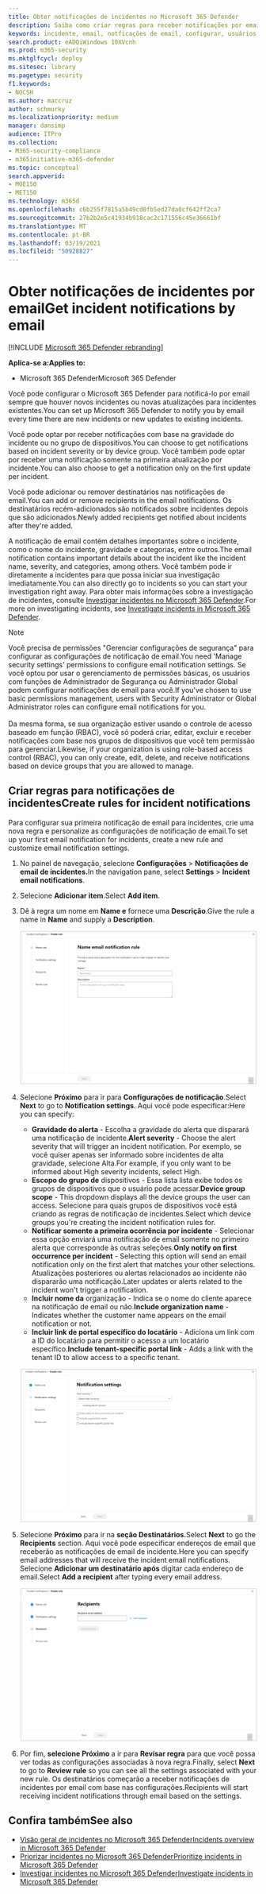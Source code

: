 ```yaml
---
title: Obter notificações de incidentes no Microsoft 365 Defender
description: Saiba como criar regras para receber notificações por email para incidentes no Microsoft 365 Defender
keywords: incidente, email, notficações de email, configurar, usuários, caixa de correio, email, incidentes
search.product: eADQiWindows 10XVcnh
ms.prod: m365-security
ms.mktglfcycl: deploy
ms.sitesec: library
ms.pagetype: security
f1.keywords:
- NOCSH
ms.author: maccruz
author: schmurky
ms.localizationpriority: medium
manager: dansimp
audience: ITPro
ms.collection:
- M365-security-compliance
- m365initiative-m365-defender
ms.topic: conceptual
search.appverid:
- MOE150
- MET150
ms.technology: m365d
ms.openlocfilehash: c6b255f7815a5b49cd0fb5ed27da0cf642ff2ca7
ms.sourcegitcommit: 27b2b2e5c41934b918cac2c171556c45e36661bf
ms.translationtype: MT
ms.contentlocale: pt-BR
ms.lasthandoff: 03/19/2021
ms.locfileid: "50928827"
---
```

# <a name="get-incident-notifications-by-email"></a><span data-ttu-id="0fa8e-104">Obter notificações de incidentes por email</span><span class="sxs-lookup"><span data-stu-id="0fa8e-104">Get incident notifications by email</span></span>

[!INCLUDE [Microsoft 365 Defender rebranding](../includes/microsoft-defender.md)]


<span data-ttu-id="0fa8e-105">**Aplica-se a:**</span><span class="sxs-lookup"><span data-stu-id="0fa8e-105">**Applies to:**</span></span>
- <span data-ttu-id="0fa8e-106">Microsoft 365 Defender</span><span class="sxs-lookup"><span data-stu-id="0fa8e-106">Microsoft 365 Defender</span></span>

<span data-ttu-id="0fa8e-107">Você pode configurar o Microsoft 365 Defender para notificá-lo por email sempre que houver novos incidentes ou novas atualizações para incidentes existentes.</span><span class="sxs-lookup"><span data-stu-id="0fa8e-107">You can set up Microsoft 365 Defender to notify you by email every time there are new incidents or new updates to existing incidents.</span></span> 

<span data-ttu-id="0fa8e-108">Você pode optar por receber notificações com base na gravidade do incidente ou no grupo de dispositivos.</span><span class="sxs-lookup"><span data-stu-id="0fa8e-108">You can choose to get notifications based on incident severity or by device group.</span></span> <span data-ttu-id="0fa8e-109">Você também pode optar por receber uma notificação somente na primeira atualização por incidente.</span><span class="sxs-lookup"><span data-stu-id="0fa8e-109">You can also choose to get a notification only on the first update per incident.</span></span>

<span data-ttu-id="0fa8e-110">Você pode adicionar ou remover destinatários nas notificações de email.</span><span class="sxs-lookup"><span data-stu-id="0fa8e-110">You can add or remove recipients in the email notifications.</span></span> <span data-ttu-id="0fa8e-111">Os destinatários recém-adicionados são notificados sobre incidentes depois que são adicionados.</span><span class="sxs-lookup"><span data-stu-id="0fa8e-111">Newly added recipients get notified about incidents after they're added.</span></span> 

<span data-ttu-id="0fa8e-112">A notificação de email contém detalhes importantes sobre o incidente, como o nome do incidente, gravidade e categorias, entre outros.</span><span class="sxs-lookup"><span data-stu-id="0fa8e-112">The email notification contains important details about the incident like the incident name, severity, and categories, among others.</span></span> <span data-ttu-id="0fa8e-113">Você também pode ir diretamente a incidentes para que possa iniciar sua investigação imediatamente.</span><span class="sxs-lookup"><span data-stu-id="0fa8e-113">You can also directly go to incidents so you can start your investigation right away.</span></span> <span data-ttu-id="0fa8e-114">Para obter mais informações sobre a investigação de incidentes, consulte [Investigar incidentes no Microsoft 365 Defender](./investigate-incidents.md).</span><span class="sxs-lookup"><span data-stu-id="0fa8e-114">For more on investigating incidents, see [Investigate incidents in Microsoft 365 Defender](./investigate-incidents.md).</span></span>

>[!NOTE]
><span data-ttu-id="0fa8e-115">Você precisa de permissões "Gerenciar configurações de segurança" para configurar as configurações de notificação de email.</span><span class="sxs-lookup"><span data-stu-id="0fa8e-115">You need 'Manage security settings' permissions to configure email notification settings.</span></span> <span data-ttu-id="0fa8e-116">Se você optou por usar o gerenciamento de permissões básicas, os usuários com funções de Administrador de Segurança ou Administrador Global podem configurar notificações de email para você.</span><span class="sxs-lookup"><span data-stu-id="0fa8e-116">If you've chosen to use basic permissions management, users with Security Administrator or Global Administrator roles can configure email notifications for you.</span></span> <br> <br>
<span data-ttu-id="0fa8e-117">Da mesma forma, se sua organização estiver usando o controle de acesso baseado em função (RBAC), você só poderá criar, editar, excluir e receber notificações com base nos grupos de dispositivos que você tem permissão para gerenciar.</span><span class="sxs-lookup"><span data-stu-id="0fa8e-117">Likewise, if your organization is using role-based access control (RBAC), you can only create, edit, delete, and receive notifications based on device groups that you are allowed to manage.</span></span>

## <a name="create-rules-for-incident-notifications"></a><span data-ttu-id="0fa8e-118">Criar regras para notificações de incidentes</span><span class="sxs-lookup"><span data-stu-id="0fa8e-118">Create rules for incident notifications</span></span>

<span data-ttu-id="0fa8e-119">Para configurar sua primeira notificação de email para incidentes, crie uma nova regra e personalize as configurações de notificação de email.</span><span class="sxs-lookup"><span data-stu-id="0fa8e-119">To set up your first email notification for incidents, create a new rule and customize email notification settings.</span></span>

1. <span data-ttu-id="0fa8e-120">No painel de navegação, selecione **Configurações**  >  **Notificações de email de incidentes.**</span><span class="sxs-lookup"><span data-stu-id="0fa8e-120">In the navigation pane, select **Settings** > **Incident email notifications**.</span></span>
2. <span data-ttu-id="0fa8e-121">Selecione **Adicionar item**.</span><span class="sxs-lookup"><span data-stu-id="0fa8e-121">Select **Add item**.</span></span>
3. <span data-ttu-id="0fa8e-122">Dê à regra um nome em **Name e** fornece uma **Descrição**.</span><span class="sxs-lookup"><span data-stu-id="0fa8e-122">Give the rule a name in **Name** and supply a **Description**.</span></span>

    ![Criar janela de regra para notificações de email de incidentes](../../media/incidentemailnotif1.png) 
4. <span data-ttu-id="0fa8e-124">Selecione **Próximo** para ir para **Configurações de notificação**.</span><span class="sxs-lookup"><span data-stu-id="0fa8e-124">Select **Next** to go to **Notification settings**.</span></span> <span data-ttu-id="0fa8e-125">Aqui você pode especificar:</span><span class="sxs-lookup"><span data-stu-id="0fa8e-125">Here you can specify:</span></span>
    - <span data-ttu-id="0fa8e-126">**Gravidade do alerta** - Escolha a gravidade do alerta que disparará uma notificação de incidente.</span><span class="sxs-lookup"><span data-stu-id="0fa8e-126">**Alert severity** - Choose the alert severity that will trigger an incident notification.</span></span> <span data-ttu-id="0fa8e-127">Por exemplo, se você quiser apenas ser informado sobre incidentes de alta gravidade, selecione Alta.</span><span class="sxs-lookup"><span data-stu-id="0fa8e-127">For example, if you only want to be informed about High severity incidents, select High.</span></span>
    - <span data-ttu-id="0fa8e-128">**Escopo do grupo de** dispositivos - Essa lista lista exibe todos os grupos de dispositivos que o usuário pode acessar.</span><span class="sxs-lookup"><span data-stu-id="0fa8e-128">**Device group scope** - This dropdown displays all the device groups the user can access.</span></span> <span data-ttu-id="0fa8e-129">Selecione para quais grupos de dispositivos você está criando as regras de notificação de incidentes.</span><span class="sxs-lookup"><span data-stu-id="0fa8e-129">Select which device groups you're creating the incident notification rules for.</span></span>
    - <span data-ttu-id="0fa8e-130">**Notificar somente a primeira ocorrência por incidente** - Selecionar essa opção enviará uma notificação de email somente no primeiro alerta que corresponde às outras seleções.</span><span class="sxs-lookup"><span data-stu-id="0fa8e-130">**Only notify on first occurrence per incident** - Selecting this option will send an email notification only on the first alert that matches your other selections.</span></span> <span data-ttu-id="0fa8e-131">Atualizações posteriores ou alertas relacionados ao incidente não dispararão uma notificação.</span><span class="sxs-lookup"><span data-stu-id="0fa8e-131">Later updates or alerts related to the incident won't trigger a notification.</span></span>
    - <span data-ttu-id="0fa8e-132">**Incluir nome da** organização - Indica se o nome do cliente aparece na notificação de email ou não.</span><span class="sxs-lookup"><span data-stu-id="0fa8e-132">**Include organization name** - Indicates whether the customer name appears on the email notification or not.</span></span>
    - <span data-ttu-id="0fa8e-133">**Incluir link de portal específico do locatário** - Adiciona um link com a ID do locatário para permitir o acesso a um locatário específico.</span><span class="sxs-lookup"><span data-stu-id="0fa8e-133">**Include tenant-specific portal link** -  Adds a link with the tenant ID to allow access to a specific tenant.</span></span>
    
    ![Notif settings window for incident email notifs](../../media/incidentemailnotif2.png)
5. <span data-ttu-id="0fa8e-135">Selecione **Próximo** para ir na **seção Destinatários.**</span><span class="sxs-lookup"><span data-stu-id="0fa8e-135">Select **Next** to go the **Recipients** section.</span></span> <span data-ttu-id="0fa8e-136">Aqui você pode especificar endereços de email que receberão as notificações de email de incidente.</span><span class="sxs-lookup"><span data-stu-id="0fa8e-136">Here you can specify email addresses that will receive the incident email notifications.</span></span> <span data-ttu-id="0fa8e-137">Selecione **Adicionar um destinatário após** digitar cada endereço de email.</span><span class="sxs-lookup"><span data-stu-id="0fa8e-137">Select **Add a recipient** after typing every email address.</span></span>

    ![Adicionar janela de destinatários para notificações de email de incidentes](../../media/incidentemailnotif3.png) 

6. <span data-ttu-id="0fa8e-139">Por fim, **selecione Próximo** a ir para **Revisar regra** para que você possa ver todas as configurações associadas à nova regra.</span><span class="sxs-lookup"><span data-stu-id="0fa8e-139">Finally, select **Next** to go to **Review rule** so you can see all the settings associated with your new rule.</span></span> <span data-ttu-id="0fa8e-140">Os destinatários começarão a receber notificações de incidentes por email com base nas configurações.</span><span class="sxs-lookup"><span data-stu-id="0fa8e-140">Recipients will start receiving incident notifications through email based on the settings.</span></span>

## <a name="see-also"></a><span data-ttu-id="0fa8e-141">Confira também</span><span class="sxs-lookup"><span data-stu-id="0fa8e-141">See also</span></span>
- [<span data-ttu-id="0fa8e-142">Visão geral de incidentes no Microsoft 365 Defender</span><span class="sxs-lookup"><span data-stu-id="0fa8e-142">Incidents overview in Microsoft 365 Defender</span></span>](./incidents-overview.md)
- [<span data-ttu-id="0fa8e-143">Priorizar incidentes no Microsoft 365 Defender</span><span class="sxs-lookup"><span data-stu-id="0fa8e-143">Prioritize incidents in Microsoft 365 Defender</span></span>](./incident-queue.md)
- [<span data-ttu-id="0fa8e-144">Investigar incidentes no Microsoft 365 Defender</span><span class="sxs-lookup"><span data-stu-id="0fa8e-144">Investigate incidents in Microsoft 365 Defender</span></span>](./investigate-incidents.md)